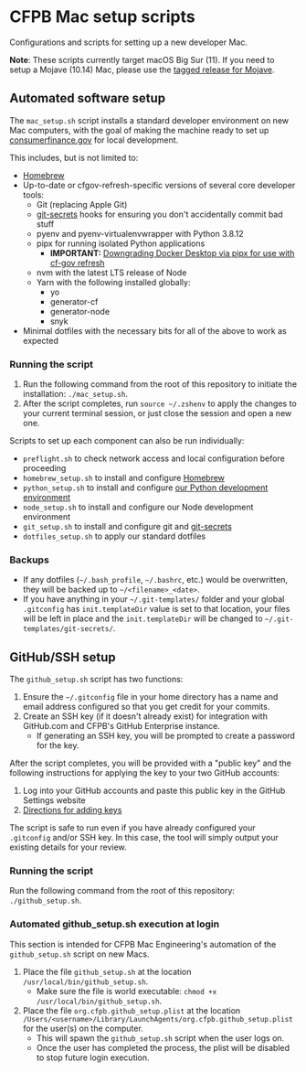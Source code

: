 # CFPB Mac setup scripts

Configurations and scripts for setting up a new developer Mac.


**Note**: These scripts currently target macOS Big Sur (11). If you need to setup a Mojave (10.14) Mac, please use the [tagged release for Mojave](https://github.com/cfpb/mac-setup/releases/tag/10.14).

## Automated software setup

The `mac_setup.sh` script installs a standard developer environment
on new Mac computers, with the goal of making the machine ready to set up
[consumerfinance.gov](https://github.com/cfpb/consumerfinance.gov) for local 
development. 

This includes, but is not limited to:

- [Homebrew](http://brew.sh/)
- Up-to-date or cfgov-refresh-specific versions of several core developer tools:
  - Git (replacing Apple Git)
  - [git-secrets](https://github.com/awslabs/git-secrets) hooks
    for ensuring you don't accidentally commit bad stuff
  - pyenv and pyenv-virtualenvwrapper with Python 3.8.12
  - pipx for running isolated Python applications
    - **IMPORTANT:** [Downgrading Docker Desktop via pipx for use with cf-gov refresh](https://cfpb.github.io/cfgov-refresh/installation/#4-run-docker-compose-for-the-first-time)  
  - nvm with the latest LTS release of Node
  - Yarn with the following installed globally:
    - yo
    - generator-cf
    - generator-node
    - snyk
- Minimal dotfiles with the necessary bits for all of the above to work as expected

### Running the script

1. Run the following command from the root of this repository
   to initiate the installation: `./mac_setup.sh`.
1. After the script completes, run `source ~/.zshenv`
   to apply the changes to your current terminal session,
   or just close the session and open a new one.

Scripts to set up each component can also be run individually:

- `preflight.sh` to check network access and local configuration before proceeding
- `homebrew_setup.sh` to install and configure [Homebrew](http://brew.sh/) 
- `python_setup.sh` to install and configure [our Python development environment](https://github.com/cfpb/development/blob/master/guides/installing-python.md)
- `node_setup.sh` to install and configure our Node development environment
- `git_setup.sh` to install and configure git and [git-secrets](https://github.com/cfpb/development/blob/master/tools/git-secrets-patterns/README.md)
- `dotfiles_setup.sh` to apply our standard dotfiles

### Backups

- If any dotfiles (`~/.bash_profile`, `~/.bashrc`, etc.) would be overwritten,
  they will be backed up to `~/<filename>_<date>`.
- If you have anything in your `~/.git-templates/` folder and
  your global `.gitconfig` has `init.templateDir` value is set to that location,
  your files will be left in place
  and the `init.templateDir` will be changed to `~/.git-templates/git-secrets/`.

## GitHub/SSH setup

The `github_setup.sh` script has two functions:

1. Ensure the `~/.gitconfig` file in your home directory has a name and
   email address configured so that you get credit for your commits.
1. Create an SSH key (if it doesn't already exist) for integration with
   GitHub.com and CFPB's GitHub Enterprise instance.
   - If generating an SSH key, you will be prompted
     to create a password for the key.

After the script completes, you will be provided with a "public key"
and the following instructions for applying the key to your two GitHub accounts:

1. Log into your GitHub accounts and paste this public key in the GitHub Settings website
1. [Directions for adding keys](https://help.github.com/en/articles/adding-a-new-ssh-key-to-your-github-account)

The script is safe to run even if you have already
configured your `.gitconfig` and/or SSH key.
In this case, the tool will simply output your existing details for your review.

### Running the script

Run the following command from the root of this repository: `./github_setup.sh`.

### Automated github_setup.sh execution at login

This section is intended for CFPB Mac Engineering's automation of
the `github_setup.sh` script on new Macs.

1. Place the file `github_setup.sh` at the location
   `/usr/local/bin/github_setup.sh`.
   - Make sure the file is world executable:
   `chmod +x /usr/local/bin/github_setup.sh`.
1. Place the file `org.cfpb.github_setup.plist` at the location
   `/Users/<username>/Library/LaunchAgents/org.cfpb.github_setup.plist`
   for the user(s) on the computer.
   - This will spawn the `github_setup.sh` script when the user logs on.
   - Once the user has completed the process, the plist will be disabled
     to stop future login execution.

